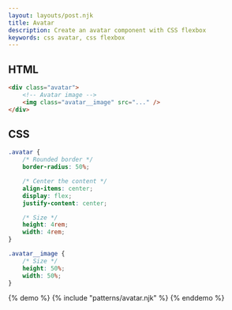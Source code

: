 ```yaml
---
layout: layouts/post.njk
title: Avatar
description: Create an avatar component with CSS flexbox
keywords: css avatar, css flexbox
---
```


## HTML

```html
<div class="avatar">
    <!-- Avatar image -->
    <img class="avatar__image" src="..." />
</div>
```

## CSS

```css
.avatar {
    /* Rounded border */
    border-radius: 50%;

    /* Center the content */
    align-items: center;
    display: flex;
    justify-content: center;

    /* Size */
    height: 4rem;
    width: 4rem;
}

.avatar__image {
    /* Size */
    height: 50%;
    width: 50%;
}
```

{% demo %}
{% include "patterns/avatar.njk" %}
{% enddemo %}
